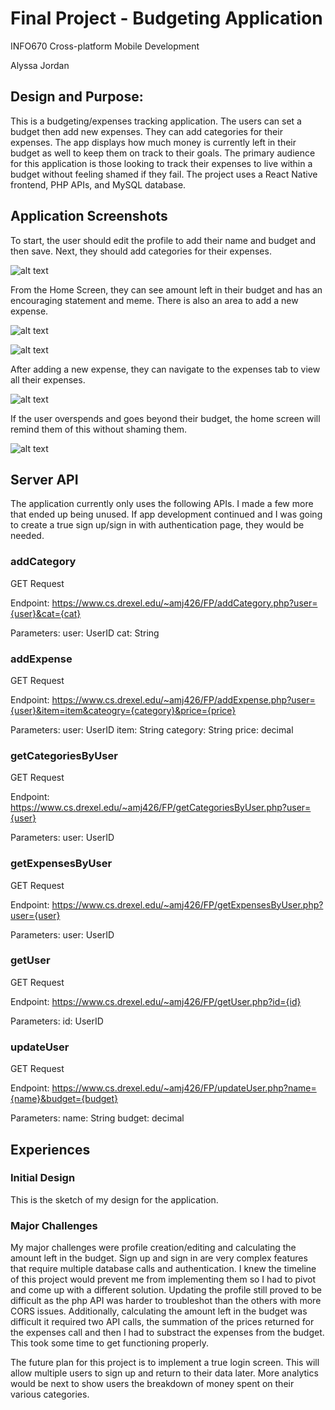 # Final Project - Budgeting Application 

INFO670 Cross-platform Mobile Development

Alyssa Jordan

## Design and Purpose:
This is a budgeting/expenses tracking application. The users can set a budget then add new expenses. They can add categories for their expenses. The app displays how much money is currently left in their budget as well to keep them on track to their goals. The primary audience for this application is those looking to track their expenses to live within a budget without feeling shamed if they fail. The project uses a React Native frontend, PHP APIs, and MySQL database.

## Application Screenshots

To start, the user should edit the profile to add their name and budget and then save. Next, they should add categories for their expenses.

![alt text](https://github.com/alyssaaj/INFO670MobileDev/blob/f1b87d48f1b096b1f2b11aef14137ec2277b8c66/FinalProject/screenshots/Profile.png)

From the Home Screen, they can see amount left in their budget and has an encouraging statement and meme. There is also an area to add a new expense.

![alt text](https://github.com/alyssaaj/INFO670MobileDev/blob/f1b87d48f1b096b1f2b11aef14137ec2277b8c66/FinalProject/screenshots/HomeUB.png)

![alt text](https://github.com/alyssaaj/INFO670MobileDev/blob/f1b87d48f1b096b1f2b11aef14137ec2277b8c66/FinalProject/screenshots/AddExp.png)

After adding a new expense, they can navigate to the expenses tab to view all their expenses.

![alt text](https://github.com/alyssaaj/INFO670MobileDev/blob/f1b87d48f1b096b1f2b11aef14137ec2277b8c66/FinalProject/screenshots/Expenses.png)

If the user overspends and goes beyond their budget, the home screen will remind them of this without shaming them.

![alt text](https://github.com/alyssaaj/INFO670MobileDev/blob/f1b87d48f1b096b1f2b11aef14137ec2277b8c66/FinalProject/screenshots/HomeOB.png)


## Server API 

The application currently only uses the following APIs. I made a few more that ended up being unused. If app development continued and I was going to create a true sign up/sign in with authentication page, they would be needed.

### addCategory
GET Request

Endpoint: https://www.cs.drexel.edu/~amj426/FP/addCategory.php?user={user}&cat={cat}

Parameters:
  user: UserID
  cat: String

### addExpense
GET Request

Endpoint: https://www.cs.drexel.edu/~amj426/FP/addExpense.php?user={user}&item=item&cateogry={category}&price={price}

Parameters:
  user: UserID
  item: String
  category: String
  price: decimal

### getCategoriesByUser
GET Request

Endpoint: https://www.cs.drexel.edu/~amj426/FP/getCategoriesByUser.php?user={user}

Parameters:
  user: UserID

### getExpensesByUser
GET Request

Endpoint: https://www.cs.drexel.edu/~amj426/FP/getExpensesByUser.php?user={user}

Parameters:
  user: UserID

### getUser
GET Request

Endpoint: https://www.cs.drexel.edu/~amj426/FP/getUser.php?id={id}

Parameters:
  id: UserID

### updateUser
GET Request

Endpoint: https://www.cs.drexel.edu/~amj426/FP/updateUser.php?name={name}&budget={budget}

Parameters:
  name: String
  budget: decimal


## Experiences

### Initial Design
This is the sketch of my design for the application.

### Major Challenges
My major challenges were profile creation/editing and calculating the amount left in the budget. Sign up and sign in are very complex features that require multiple database calls and authentication. I knew the timeline of this project would prevent me from implementing them so I had to pivot and come up with a different solution. Updating the profile still proved to be difficult as the php API was harder to troubleshot than the others with more CORS issues. Additionally, calculating the amount left in the budget was difficult it required two API calls, the summation of the prices returned for the expenses call and then I had to substract the expenses from the budget. This took some time to get functioning properly. 

The future plan for this project is to implement a true login screen. This will allow multiple users to sign up and return to their data later. More analytics would be next to show users the breakdown of money spent on their various categories. 
